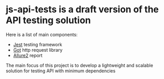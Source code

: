 # js-api-tests is a draft version of the API testing solution

Here is a list of main components:
*  [Jest](https://jestjs.io/) testing framework
* [Got](https://github.com/sindresorhus/got#readme) http request library
* [Allure2](https://github.com/allure-framework/allure2) report

The main focus of this project is to develop a lightweight and scalable solution for testing API with minimum dependencies